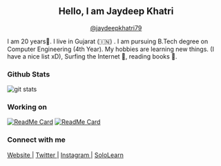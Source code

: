 

<!--
**jaydeepkhatri/jaydeepkhatri** is a ✨ _special_ ✨ repository because its `README.md` (this file) appears on your GitHub profile.

Here are some ideas to get you started:

- 🔭 I’m currently working on ...
- 🌱 I’m currently learning ...
- 👯 I’m looking to collaborate on ...
- 🤔 I’m looking for help with ...
- 💬 Ask me about ...
- 📫 How to reach me: ...
- 😄 Pronouns: ...
- ⚡ Fun fact: ...
-->



<h2 align="center"> Hello, I am Jaydeep Khatri </h2>
<p align="center"><a href="https://www.twitter.com/jaydeepkhatri79">@jaydeepkhatri79</a></p>

I am 20 years👨. I live in Gujarat (🇮🇳) . I am pursuing B.Tech degree on Computer Engineering (4th Year). My hobbies are learning new things. (I have a nice list xD), Surfing the Internet 🤭, reading books 🌈.

### Github Stats
<img src="https://github-readme-stats.vercel.app/api/?username=jaydeepkhatri&show_icons=true" alt="git stats">

### Working on
[![ReadMe Card](https://github-readme-stats.vercel.app/api/pin/?username=jaydeepkhatri&repo=Vartalap)](https://github.com/jaydeepkhatri/Vartalap)
[![ReadMe Card](https://github-readme-stats.vercel.app/api/pin/?username=jaydeepkhatri&repo=Currency-Converter)](https://github.com/jaydeepkhatri/Currency-Converter)


### Connect with me 
<a href="https://jaydeepkhatri.me" target="_blank"> Website </a> | <a href="https://www.twitter.com/jaydeepkhatri79"> Twitter </a> | <a href="https://www.instagram.com/jaydeepkhatri79"> Instagram </a> | <a href="https://www.sololearn.com/Profile/487380"> SoloLearn </a>
